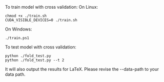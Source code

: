 To train model with cross validation:
On Linux: 

    chmod +x ./train.sh
    CUDA_VISIBLE_DEVICES=0 ./train.sh

On Windows:

    ./train.ps1

To test model with cross validation:

    python ./fold_test.py
    python ./fold_test.py --t 2
It will also output the results for LaTeX.
Please revise the --data-path to your data path.
